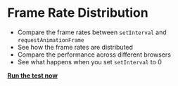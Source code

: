 Frame Rate Distribution
===

- Compare the frame rates between `setInterval` and `requestAnimationFrame`
- See how the frame rates are distributed
- Compare the performance across different browsers
- See what happens when you set `setInterval` to 0

**[Run the test now](http://laucheukhim.github.com/frame-rate-distribution)**

